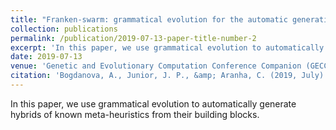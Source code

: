 ```yaml
---
title: "Franken-swarm: grammatical evolution for the automatic generation of swarm-like meta-heuristics"
collection: publications
permalink: /publication/2019-07-13-paper-title-number-2
excerpt: 'In this paper, we use grammatical evolution to automatically generate hybrids of known meta-heuristics from their building blocks.'
date: 2019-07-13
venue: 'Genetic and Evolutionary Computation Conference Companion (GECCO ’19 Companion)'
citation: 'Bogdanova, A., Junior, J. P., &amp; Aranha, C. (2019, July). Franken-swarm: grammatical evolution for the automatic generation of swarm-like meta-heuristics. In Proceedings of the Genetic and Evolutionary Computation Conference Companion (pp. 411-412).'
---
```

In this paper, we use grammatical evolution to automatically generate hybrids of known meta-heuristics from their building blocks.
